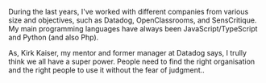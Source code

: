 
During the last years, I've worked with different companies from various size and objectives, such as Datadog, OpenClassrooms, and SensCritique. My main programming languages have always been JavaScript/TypeScript and Python (and also Php). 

As, Kirk Kaiser, my mentor and former manager at Datadog says, I trully think we all have a super power. People need to find the right organisation and the right people to use it without the fear of judgment..   
